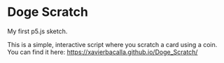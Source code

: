 # Doge Scratch

My first p5.js sketch.

This is a simple, interactive script where you scratch a card using a coin. You can find it here: https://xavierbacalla.github.io/Doge_Scratch/

